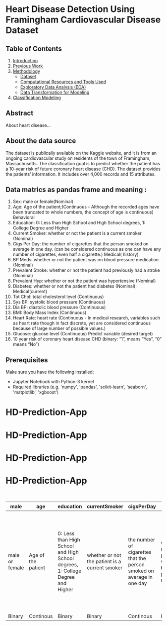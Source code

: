 # Heart Disease Detection Using Framingham Cardiovascular Disease Dataset

## Table of Contents

1. [Introduction](#introduction)
2. [Previous Work](#previous-work)
3. [Methodology](#methodology)
   - [Dataset](#dataset)
   - [Computational Resources and Tools Used](#computational-resources-and-tools-used)
   - [Exploratory Data Analysis (EDA)](#exploratory-data-analysis-eda)
   - [Data Transformation for Modeling](#data-transformation-for-modeling)
4. [Classification Modeling](#classification-modeling)

## Abstract

About heart disease...

## About the data source

The dataset is publically available on the Kaggle website, and it is from an ongoing cardiovascular study on residents of the town of Framingham, Massachusetts. The classification goal is to predict whether the patient has a 10-year risk of future coronary heart disease (CHD). The dataset provides the patients’ information. It includes over 4,000 records and 15 attributes.

## Data matrics as pandas frame and meaning :

<table>
  <caption>
    Framingham CHD Data matrics as pandas frame and meaning
  </caption>
  <thead>
    <tr>
      <th scope="col">male</th>
      <th scope="col">age</th>
      <th scope="col">education</th>
      <th scope="col">currentSmoker</th>
      <th scope="col">cigsPerDay</th>
      <th scope="col">BPMeds</th>
      <th scope="col">prevalentStroke</th>
      <th scope="col">prevalentHyp</th>
      <th scope="col">diabetes</th>
      <th scope="col">totChol</th>
      <th scope="col">sysBP</th>
      <th scope="col">diaBP</th>
      <th scope="col">BMI</th>
      <th scope="col">heartRate</th>
      <th scope="col">glucose</th>
      <th scope="col">TenYearCHD</th>
    </tr>
  </thead>
  <tbody>
    <tr>
      <td>male or female</td>
      <td>Age of the patient</td>
      <td>0: Less than High School and High School degrees, 1: College Degree and Higher</td>
      <td>whether or not the patient is a current smoker</td>
      <td>the number of cigarettes that the person smoked on average in one day</td>
      <td>whether or not the patient was on blood pressure medication </td>
      <td>whether or not the patient had previously had a stroke</td>
      <td>whether or not the patient was hypertensive</td>
      <td>whether or not the patient had diabetes</td>
      <td>total cholesterol level</td>
      <td>systolic blood pressure</td>
      <td>diastolic blood pressure</td>
      <td>Body Mass Index</td>
      <td>In medical research, variables such as heart rate though in fact discrete, yet are considered continuous because of large number of possible values</td>
      <td>glucose level</td>
      <td>“1”-Yes, “0”-No</td>
    </tr>
    <tr>
        <td>Binary</td>
        <td>Continous</td>
        <td>Binary</td>
        <td>Binary</td>
        <td>Continous</td>
        <td>Binary</td>
        <td>Binary</td>
        <td>Binary</td>
        <td>Binary</td>
        <td>Continous</td>
        <td>Continous</td>
        <td>Continous</td>
        <td>Continous</td>
        <td>Continous</td>
        <td>Continous</td>
        <td>Binary</td>
    </tr>

1. Sex: male or female(Nominal)
2. Age: Age of the patient;(Continuous - Although the recorded ages have been truncated to whole numbers, the concept of age is continuous)
   Behavioral
3. Education: 0: Less than High School and High School degrees, 1: College Degree and Higher
4. Current Smoker: whether or not the patient is a current smoker (Nominal)
5. Cigs Per Day: the number of cigarettes that the person smoked on average in one day. (can be considered continuous as one can have any number of cigarettes, even half a cigarette.)
   Medical( history)
6. BP Meds: whether or not the patient was on blood pressure medication (Nominal)
7. Prevalent Stroke: whether or not the patient had previously had a stroke (Nominal)
8. Prevalent Hyp: whether or not the patient was hypertensive (Nominal)
9. Diabetes: whether or not the patient had diabetes (Nominal)
   Medical(current)
10. Tot Chol: total cholesterol level (Continuous)
11. Sys BP: systolic blood pressure (Continuous)
12. Dia BP: diastolic blood pressure (Continuous)
13. BMI: Body Mass Index (Continuous)
14. Heart Rate: heart rate (Continuous - In medical research, variables such as heart rate though in fact discrete, yet are considered continuous because of large number of possible values.)
15. Glucose: glucose level (Continuous)
    Predict variable (desired target)
16. 10 year risk of coronary heart disease CHD (binary: “1”, means “Yes”, “0” means “No”)

## Prerequisites

Make sure you have the following installed:

- Jupyter Notebook with Python-3 kernel
- Required libraries (e.g. 'numpy', 'pandas', 'scikit-learn', 'seaborn', 'matplotlib', 'xgboost')
# HD-Prediction-App
# HD-Prediction-App
# HD-Prediction-App
# HD-Prediction-App
